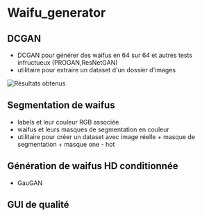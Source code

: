 # Waifu_generator

## DCGAN

- DCGAN pour générer des waifus en 64 sur 64 et autres tests infructueux (PROGAN,ResNetGAN)
- utilitaire pour extraire un dataset d'un dossier d'images

![Résultats obtenus](https://gitlab.viarezo.fr/2021sithakousa/waifu_generator/-/blob/main/images/anime2.gif "Waifus DCGAN")
## Segmentation de waifus

- labels et leur couleur RGB associée
- waifus et leurs masques de segmentation en couleur 
- utilitaire pour créer un dataset avec image réelle + masque de segmentation + masque one - hot

## Génération de waifus HD conditionnée

- GauGAN
## GUI de qualité

